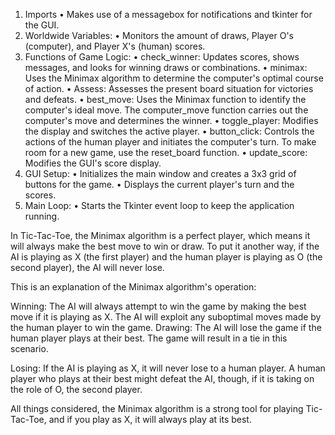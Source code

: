 1. Imports 
• Makes use of a messagebox for notifications and tkinter for the GUI.
2. Worldwide Variables: 
• Monitors the amount of draws, Player O's (computer), and Player X's (human) scores. 
3. Functions of Game Logic: 
• check_winner: Updates scores, shows messages, and looks for winning draws or combinations. 
• minimax: Uses the Minimax algorithm to determine the computer's optimal course of action. 
• Assess: Assesses the present board situation for victories and defeats. 
• best_move: Uses the Minimax function to identify the computer's ideal move. 
The computer_move function carries out the computer's move and determines the winner. 
• toggle_player: Modifies the display and switches the active player. 
• button_click: Controls the actions of the human player and initiates the computer's turn. 
To make room for a new game, use the reset_board function. 
• update_score: Modifies the GUI's score display. 
4.	GUI Setup:
•	Initializes the main window and creates a 3x3 grid of buttons for the game.
•	Displays the current player's turn and the scores.
5.	Main Loop:
•	Starts the Tkinter event loop to keep the application running.








In Tic-Tac-Toe, the Minimax algorithm is a perfect player, which means it will always make the best move to win or draw. To put it another way, if the AI is playing as X (the first player) and the human player is playing as O (the second player), the AI will never lose. 

This is an explanation of the Minimax algorithm's operation: 

Winning: The AI will always attempt to win the game by making the best move if it is playing as X. The AI will exploit any suboptimal moves made by the human player to win the game. 
Drawing: The AI will lose the game if the human player plays at their best. The game will result in a tie in this scenario. 

Losing: If the AI is playing as X, it will never lose to a human player. A human player who plays at their best might defeat the AI, though, if it is taking on the role of O, the second player. 

All things considered, the Minimax algorithm is a strong tool for playing Tic-Tac-Toe, and if you play as X, it will always play at its best.

